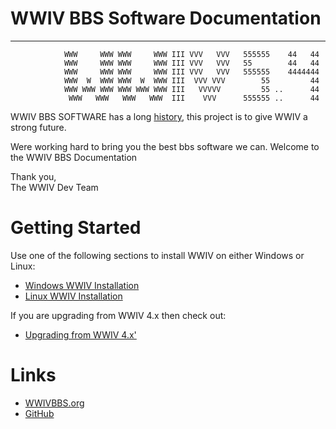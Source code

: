 
# WWIV BBS Software Documentation
***
```
            WWW     WWW WWW     WWW III VVV   VVV   555555    44   44
            WWW     WWW WWW     WWW III VVV   VVV   55        44   44
            WWW     WWW WWW     WWW III VVV   VVV   555555    4444444
            WWW  W  WWW WWW  W  WWW III  VVV VVV        55         44
            WWW WWW WWW WWW WWW WWW III   VVVVV         55 ..      44
             WWW   WWW   WWW   WWW  III    VVV      555555 ..      44
```

WWIV BBS SOFTWARE has a long [history](history.md),
this project is to give WWIV a strong future.

Were working hard to bring you the best bbs software we can.
Welcome to the WWIV BBS Documentation

Thank you,  
The WWIV Dev Team 

# Getting Started

Use one of the following sections to install WWIV on either
Windows or Linux:

- [Windows WWIV Installation](windows_installation.md)  
- [Linux WWIV Installation](linux_installation.md)  

If you are upgrading from WWIV 4.x then check out:

- [Upgrading from WWIV 4.x'](wwiv_4x_upgrade.md)

# Links

* [WWIVBBS.org](https://www.wwivbbs.org)
* [GitHub](http://www.github.com/wwivbbs/wwiv)

